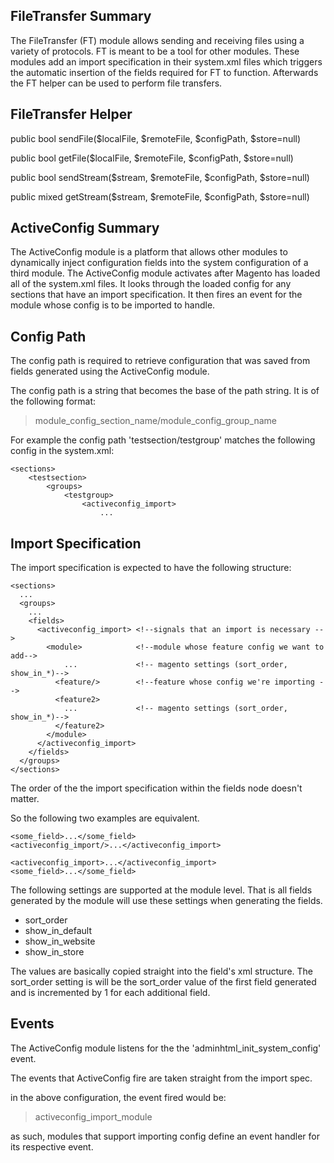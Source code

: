 FileTransfer Summary
-------
The FileTransfer (FT) module allows sending and receiving files using a variety of protocols. FT is meant to be a tool for other modules. These modules add an import specification in their system.xml files which triggers the automatic insertion of the fields required for FT to function. Afterwards the FT helper can be used to perform file transfers.

FileTransfer Helper
------
public bool sendFile($localFile, $remoteFile, $configPath, $store=null)

public bool getFile($localFile, $remoteFile, $configPath, $store=null)

public bool sendStream($stream, $remoteFile, $configPath, $store=null)

public mixed getStream($stream, $remoteFile, $configPath, $store=null)

ActiveConfig Summary
-------
The ActiveConfig module is a platform that allows other modules to
dynamically inject configuration fields into the system configuration
of a third module. The ActiveConfig module activates after Magento has loaded all of the system.xml files. It looks through the loaded config for any sections that have an import specification. It then fires an event for the module whose config is to be imported to handle.

Config Path
------------
The config path is required to retrieve configuration that was saved
from fields generated using the ActiveConfig module.

The config path is a string that becomes the base of the path string.
It is of the following format:

> module_config_section_name/module_config_group_name

For example the config path 'testsection/testgroup' matches the following config in the system.xml:
><config>  
    <sections>  
        <testsection>  
            <groups>  
                <testgroup>  
                    <activeconfig_import>  
                        ...



Import Specification
--------------------
The import specification is expected to have the following structure:

><config>
    <sections>  
      ...  
      <groups>  
        ...  
        <fields>  
          <activeconfig_import> <!--signals that an import is necessary -->  
            <module>            <!--module whose feature config we want to add-->  
                ...             <!-- magento settings (sort_order, show_in_*)-->  
              <feature/>        <!--feature whose config we're importing -->  
              <feature2>  
                ...             <!-- magento settings (sort_order, show_in_*)-->  
              </feature2>  
            </module>  
          </activeconfig_import>  
        </fields>  
      </groups>  
    </sections>  

The order of the the import specification within the fields node doesn't matter.

So the following two examples are equivalent.

><fields>  
	<some_field>...</some_field>  
	<activeconfig_import/>...</activeconfig_import>  
</fields>

> <fields>  
	<activeconfig_import>...</activeconfig_import>  
	<some_field>...</some_field>  
</fields>

The following settings are supported at the module level. That is all fields generated by the module will use these settings when generating the fields.

 - sort_order
 - show_in_default
 - show_in_website
 - show_in_store

The values are basically copied straight into the field's xml structure. The sort_order setting is will be the sort_order value of the first field generated and is incremented by 1 for each additional field.

Events
------
The ActiveConfig module listens for the the 
'adminhtml_init_system_config' event.

The events that ActiveConfig fire are taken straight from
the import spec.

in the above configuration, the event fired would
be:
> activeconfig_import_module

as such, modules that support importing config define an event handler for its respective event.